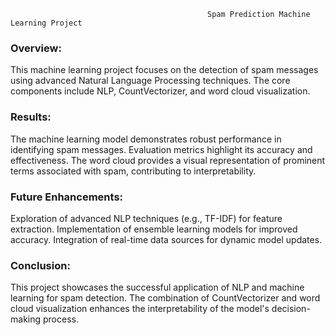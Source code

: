                                                 Spam Prediction Machine Learning Project 
### Overview:

This machine learning project focuses on the detection of spam messages using advanced Natural Language Processing techniques. 
The core components include NLP, CountVectorizer, and word cloud visualization.

### Results:

The machine learning model demonstrates robust performance in identifying spam messages. 
Evaluation metrics highlight its accuracy and effectiveness. The word cloud provides a visual representation of prominent terms associated with spam, contributing to interpretability.

### Future Enhancements:

Exploration of advanced NLP techniques (e.g., TF-IDF) for feature extraction.
Implementation of ensemble learning models for improved accuracy.
Integration of real-time data sources for dynamic model updates.

### Conclusion:

This project showcases the successful application of NLP and machine learning for spam detection. The combination of CountVectorizer and word cloud visualization enhances the interpretability of the model's decision-making process.
